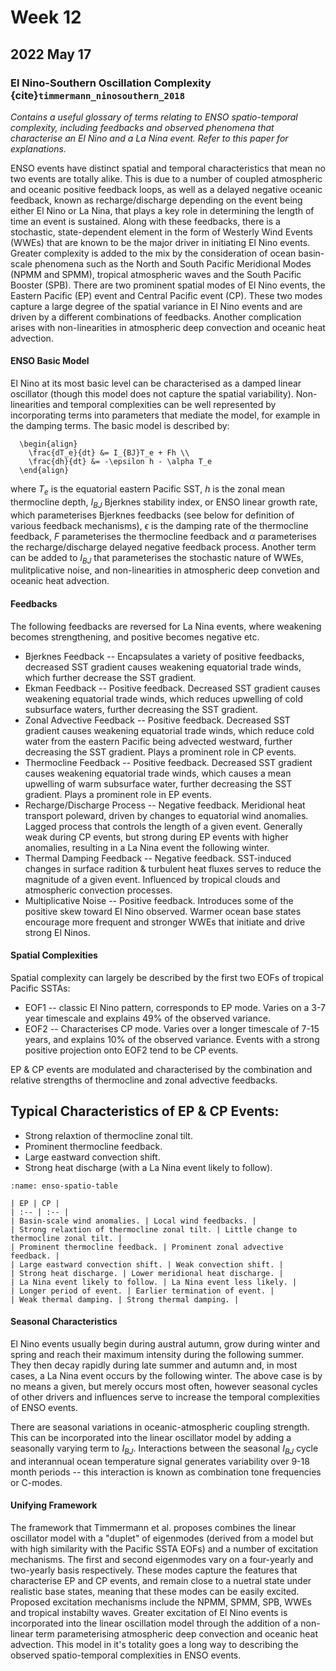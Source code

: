 # Week 12

## 2022 May 17

### El Nino-Southern Oscillation Complexity {cite}`timmermann_ninosouthern_2018`

_Contains a useful glossary of terms relating to ENSO spatio-temporal complexity, including feedbacks and observed phenomena that characterise an El Nino and a La Nina event. Refer to this paper for explanations._

ENSO events have distinct spatial and temporal characteristics that mean no two events are totally alike. This is due to a number of coupled atmospheric and oceanic positive feedback loops, as well as a delayed negative oceanic feedback, known as recharge/discharge depending on the event being either El Nino or La Nina, that plays a key role in determining the length of time an event is sustained. Along with these feedbacks, there is a stochastic, state-dependent element in the form of Westerly Wind Events (WWEs) that are known to be the major driver in initiating El Nino events. Greater complexity is added to the mix by the consideration of ocean basin-scale phenomena such as the North and South Pacific Meridional Modes (NPMM and SPMM), tropical atmospheric waves and the South Pacific Booster (SPB). There are two prominent spatial modes of El Nino events, the Eastern Pacific (EP) event and Central Pacific event (CP). These two modes capture a large degree of the spatial variance in El Nino events and are driven by a different combinations of feedbacks. Another complication arises with non-linearities in atmospheric deep convection and oceanic heat advection.

#### ENSO Basic Model

El Nino at its most basic level can be characterised as a damped linear oscillator (though this model does not capture the spatial variability). Non-linearities and temporal complexities can be well represented by incorporating terms into parameters that mediate the model, for example in the damping terms. The basic model is described by:

```{math}
  \begin{align}
    \frac{dT_e}{dt} &= I_{BJ}T_e + Fh \\
    \frac{dh}{dt} &= -\epsilon h - \alpha T_e 
  \end{align}
```

where $T_e$ is the equatorial eastern Pacific SST, $h$ is the zonal mean thermocline depth, $I_{BJ}$ Bjerknes stability index, or ENSO linear growth rate, which parameterises Bjerknes feedbacks (see below for definition of various feedback mechanisms), $\epsilon$ is the damping rate of the thermocline feedback, $F$ parameterises the thermocline feedback and $\alpha$ parameterises the recharge/discharge delayed negative feedback process. Another term can be added to $I_{BJ}$ that parameterises the stochastic nature of WWEs, mulitplicative noise, and non-linearities in atmospheric deep convetion and oceanic heat advection.

#### Feedbacks

The following feedbacks are reversed for La Nina events, where weakening becomes strengthening, and positive becomes negative etc.

- Bjerknes Feedback -- Encapsulates a variety of positive feedbacks, decreased SST gradient causes weakening equatorial trade winds, which further decrease the SST gradient.
- Ekman Feedback -- Positive feedback. Decreased SST gradient causes weakening equatorial trade winds, which reduces upwelling of cold subsurface waters, further decreasing the SST gradient.
- Zonal Advective Feedback -- Positive feedback. Decreased SST gradient causes weakening equatorial trade winds, which reduce cold water from the eastern Pacific being advected westward, further decreasing the SST gradient. Plays a prominent role in CP events.
- Thermocline Feedback -- Positive feedback. Decreased SST gradient causes weakening equatorial trade winds, which causes a mean upwelling of warm subsurface water, further decreasing the SST gradient. Plays a prominent role in EP events.
- Recharge/Discharge Process -- Negative feedback. Meridional heat transport poleward, driven by changes to equatorial wind anomalies. Lagged process that controls the length of a given event. Generally weak during CP events, but strong during EP events with higher anomalies, resulting in a La Nina event the following winter.
- Thermal Damping Feedback -- Negative feedback. SST-induced changes in surface radition & turbulent heat fluxes serves to reduce the magnitude of a given event. Influenced by tropical clouds and atmospheric convection processes.
- Multiplicative Noise -- Positive feedback. Introduces some of the positive skew toward El Nino observed. Warmer ocean base states encourage more frequent and stronger WWEs that initiate and drive strong El Ninos.

#### Spatial Complexities

Spatial complexity can largely be described by the first two EOFs of tropical Pacific SSTAs:
- EOF1 -- classic El Nino pattern, corresponds to EP mode. Varies on a 3-7 year timescale and explains 49% of the observed variance.
- EOF2 -- Characterises CP mode. Varies over a longer timescale of 7-15 years, and explains 10% of the observed variance. Events with a strong positive projection onto EOF2 tend to be CP events. 

EP & CP events are modulated and characterised by the combination and relative strengths of thermocline and zonal advective feedbacks.

Typical Characteristics of EP & CP Events:
- 
- Strong relaxtion of thermocline zonal tilt.
- Prominent thermocline feedback.
- Large eastward convection shift.
- Strong heat discharge (with a La Nina event likely to follow).

```{table} Typical Characteristics of EP & CP Events
:name: enso-spatio-table

| EP | CP | 
| :-- | :-- |
| Basin-scale wind anomalies. | Local wind feedbacks. |
| Strong relaxtion of thermocline zonal tilt. | Little change to thermocline zonal tilt. |
| Prominent thermocline feedback. | Prominent zonal advective feedback. |
| Large eastward convection shift. | Weak convection shift. |
| Strong heat discharge. | Lower meridional heat discharge. |
| La Nina event likely to follow. | La Nina event less likely. |
| Longer period of event. | Earlier termination of event. |
| Weak thermal damping. | Strong thermal damping. |
```

#### Seasonal Characteristics

El Nino events usually begin during austral autumn, grow during winter and spring and reach their maximum intensity during the following summer. They then decay rapidly during late summer and autumn and, in most cases, a La Nina event occurs by the following winter. The above case is by no means a given, but merely occurs most often, however seasonal cycles of other drivers and influences serve to increase the temporal complexities of ENSO events. 

There are seasonal variations in oceanic-atmospheric coupling strength. This can be incorporated into the linear oscillator model by adding a seasonally varying term to $I_{BJ}$. Interactions between the seasonal $I_{BJ}$ cycle and interannual ocean temperature signal generates variability over 9-18 month periods -- this interaction is known as combination tone frequencies or C-modes.

#### Unifying Framework

The framework that Timmermann et al. proposes combines the linear oscillator model with a "duplet" of eigenmodes (derived from a model but with high similarity with the Pacific SSTA EOFs) and a number of excitation mechanisms. The first and second eigenmodes vary on a four-yearly and two-yearly basis respectively. These modes capture the features that characterise EP and CP events, and remain close to a nuetral state under realistic base states, meaning that these modes can be easily excited. Proposed excitation mechanisms include the NPMM, SPMM, SPB, WWEs and tropical instabilty waves. Greater excitation of El Nino events is incorporated into the linear oscillation model through the addition of a non-linear term parameterising atmospheric deep convection and oceanic heat advection. This model in it's totality goes a long way to describing the observed spatio-temporal complexities in ENSO events.
